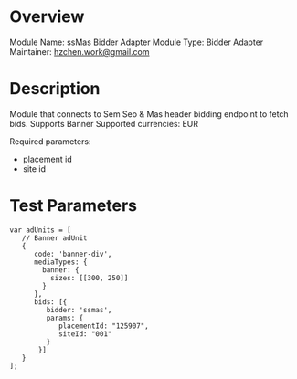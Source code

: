 # Overview

Module Name: ssMas Bidder Adapter
Module Type: Bidder Adapter
Maintainer: hzchen.work@gmail.com

# Description

Module that connects to Sem Seo & Mas header bidding endpoint to fetch bids.
Supports Banner
Supported currencies: EUR

Required parameters:
- placement id
- site id

# Test Parameters
```
var adUnits = [
   // Banner adUnit
   {
      code: 'banner-div',
      mediaTypes: {
        banner: {
          sizes: [[300, 250]]
        }
      },
      bids: [{
         bidder: 'ssmas',
         params: {
            placementId: "125907",
            siteId: "001"
         }
       }]
   }
];
```
